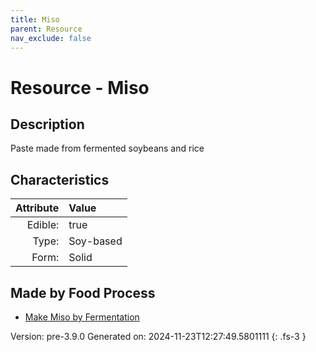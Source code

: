 ```yaml
---
title: Miso
parent: Resource
nav_exclude: false
---
```

# Resource - Miso

## Description
Paste made from fermented soybeans and rice

## Characteristics

| Attribute      | Value |
|--------:|:------|
|Edible:|true|
|Type:|Soy-based|
|Form:|Solid|
 



## Made by Food Process

- [Make Miso by Fermentation](../food/make-miso-by-fermentation.html)

    

Version: pre-3.9.0 Generated on: 2024-11-23T12:27:49.5801111
{: .fs-3 }
